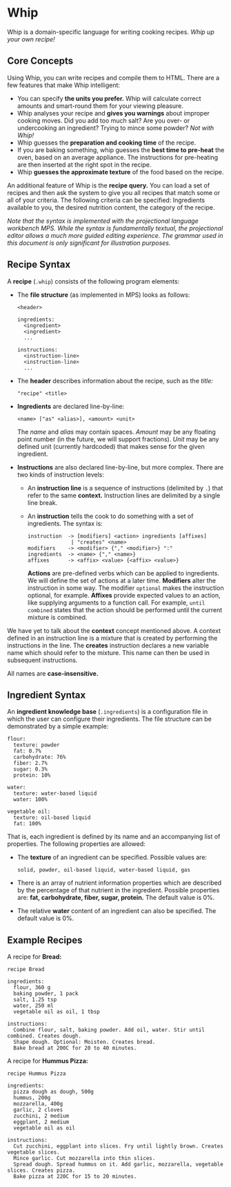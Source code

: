 # Whip

Whip is a domain-specific language for writing cooking recipes. *Whip up your own recipe!*



## Core Concepts

Using Whip, you can write recipes and compile them to HTML. There are a few features that make Whip intelligent:

- You can specify **the units you prefer.** Whip will calculate correct amounts and smart-round them for your viewing pleasure.
- Whip analyses your recipe and **gives you warnings** about improper cooking moves. Did you add too much salt? Are you over- or undercooking an ingredient? Trying to mince some powder? *Not with Whip!*
- Whip guesses the **preparation and cooking time** of the recipe.
- If you are baking something, whip guesses the **best time to pre-heat** the oven, based on an average appliance. The instructions for pre-heating are then inserted at the right spot in the recipe.
- Whip **guesses the approximate texture** of the food based on the recipe.

An additional feature of Whip is the **recipe query.** You can load a set of recipes and then ask the system to give you all recipes that match some or all of your criteria. The following criteria can be specified: Ingredients available to you, the desired nutrition content, the category of the recipe.

*Note that the syntax is implemented with the projectional language workbench MPS. While the syntax is fundamentally textual, the projectional editor allows a much more guided editing experience. The grammar used in this document is only significant for illustration purposes.* 



## Recipe Syntax

A **recipe** (`.whip`) consists of the following program elements:

- The **file structure** (as implemented in MPS) looks as follows:

  ```
  <header>

  ingredients:
    <ingredient>
    <ingredient>
    ...

  instructions:
    <instruction-line>
    <instruction-line>
    ...
  ```

- The **header** describes information about the recipe, such as the *title:*

  ```
  "recipe" <title>
  ```

- **Ingredients** are declared line-by-line:

  ```
  <name> ["as" <alias>], <amount> <unit>
  ```

  The *name* and *alias* may contain spaces. *Amount* may be any floating point number (in the future, we will support fractions). *Unit* may be any defined unit (currently hardcoded) that makes sense for the given ingredient.

- **Instructions** are also declared line-by-line, but more complex. There are two kinds of instruction levels:

  - An **instruction line** is a sequence of instructions (delimited by `.`) that refer to the same **context.** Instruction lines are delimited by a single line break.

  - An **instruction** tells the cook to do something with a set of ingredients. The syntax is:

    ```
    instruction  -> [modifiers] <action> ingredients [affixes]
                  | "creates" <name>
    modifiers    -> <modifier> {"," <modifier>} ":"
    ingredients  -> <name> {"," <name>}
    affixes      -> <affix> <value> {<affix> <value>}
    ```

    **Actions** are pre-defined verbs which can be applied to ingredients. We will define the set of actions at a later time. **Modifiers** alter the instruction in some way. The modifier `optional` makes the instruction optional, for example. **Affixes** provide expected values to an action, like supplying arguments to a function call. For example,  `until combined` states that the action should be performed until the current mixture is combined.

We have yet to talk about the **context** concept mentioned above. A context defined in an instruction line is a mixture that is created by performing the instructions in the line. The **creates** instruction declares a new variable name which should refer to the mixture. This name can then be used in subsequent instructions.

All names are **case-insensitive.**



## Ingredient Syntax

An **ingredient knowledge base** (`.ingredients`) is a configuration file in which the user can configure their ingredients. The file structure can be demonstrated by a simple example:

```
flour:
  texture: powder
  fat: 0.7%
  carbohydrate: 76%
  fiber: 2.7%
  sugar: 0.3%
  protein: 10%

water:
  texture: water-based liquid
  water: 100%

vegetable oil:
  texture: oil-based liquid
  fat: 100%
```

That is, each ingredient is defined by its name and an accompanying list of properties. The following properties are allowed:

- The **texture** of an ingredient can be specified. Possible values are:

  ```
  solid, powder, oil-based liquid, water-based liquid, gas
  ```

- There is an array of nutrient information properties which are described by the percentage of that nutrient in the ingredient. Possible properties are: **fat, carbohydrate, fiber, sugar, protein.** The default value is 0%.

- The relative **water** content of an ingredient can also be specified. The default value is 0%.





## Example Recipes

A recipe for **Bread:**

```
recipe Bread

ingredients:
  flour, 360 g
  baking powder, 1 pack
  salt, 1.25 tsp
  water, 250 ml
  vegetable oil as oil, 1 tbsp

instructions:
  Combine flour, salt, baking powder. Add oil, water. Stir until combined. Creates dough.
  Shape dough. Optional: Moisten. Creates bread.
  Bake bread at 200C for 20 to 40 minutes.
```

A recipe for **Hummus Pizza:**

```
recipe Hummus Pizza

ingredients:
  pizza dough as dough, 500g
  hummus, 200g
  mozzarella, 400g
  garlic, 2 cloves
  zucchini, 2 medium
  eggplant, 2 medium
  vegetable oil as oil

instructions:
  Cut zucchini, eggplant into slices. Fry until lightly brown. Creates vegetable slices.
  Mince garlic. Cut mozzarella into thin slices.
  Spread dough. Spread hummus on it. Add garlic, mozzarella, vegetable slices. Creates pizza.
  Bake pizza at 220C for 15 to 20 minutes.
```


